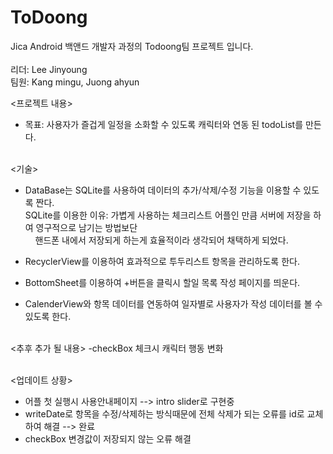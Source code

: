 # ToDoong

Jica Android 백앤드 개발자 과정의 Todoong팀 프로젝트 입니다.<br><br>
리더: Lee Jinyoung<br>
팀원: Kang mingu, Juong ahyun<br>

<프로젝트 내용>

- 목표: 사용자가 즐겁게 일정을 소화할 수 있도록 캐릭터와 연동 된 todoList를 만든다.

<br><기술>
- DataBase는 SQLite를 사용하여 데이터의 추가/삭제/수정 기능을 이용할 수 있도록 짠다.
  <br>SQLite를 이용한 이유: 가볍게 사용하는 체크리스트 어플인 만큼 서버에 저장을 하여 영구적으로 남기는 방법보단
  <br>&nbsp;&nbsp;&nbsp;&nbsp;핸드폰 내에서 저장되게 하는게 효율적이라 생각되어 채택하게 되었다.
                       
- RecyclerView를 이용하여 효과적으로 투두리스트 항목을 관리하도록 한다.
- BottomSheet를 이용하여 +버튼을 클릭시 할일 목록 작성 페이지를 띄운다.
- CalenderView와 항목 데이터를 연동하여 일자별로 사용자가 작성 데이터를 볼 수 있도록 한다.

<br><추후 추가 될 내용>
-checkBox 체크시 캐릭터 행동 변화

<br><업데이트 상황>
- 어플 첫 실행시 사용안내페이지 --> intro slider로 구현중
- writeDate로 항목을 수정/삭제하는 방식때문에 전체 삭제가 되는 오류를 id로 교체하여 해결 --> 완료
- checkBox 변경값이 저장되지 않는 오류 해결
